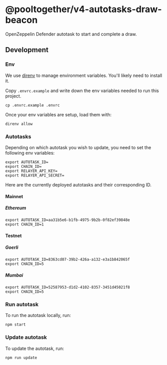 # @pooltogether/v4-autotasks-draw-beacon

OpenZeppelin Defender autotask to start and complete a draw.

## Development

### Env

We use [direnv](https://direnv.net) to manage environment variables. You'll likely need to install it.

Copy `.envrc.example` and write down the env variables needed to run this project.
```
cp .envrc.example .envrc
```

Once your env variables are setup, load them with:
```
direnv allow
```

### Autotasks

Depending on which autotask you wish to update, you need to set the following env variables:

```
export AUTOTASK_ID=
export CHAIN_ID=
export RELAYER_API_KEY=
export RELAYER_API_SECRET=
```

Here are the currently deployed autotasks and their corresponding ID.

#### Mainnet
##### Ethereum

```
export AUTOTASK_ID=aa31b5e6-b1fb-4975-9b2b-0f82ef39848e
export CHAIN_ID=1
```

#### Testnet
##### Goerli

```
export AUTOTASK_ID=8363cd07-39b2-426a-a132-e3a1b842065f
export CHAIN_ID=5
```

##### Mumbai

```
export AUTOTASK_ID=52587953-d1d2-4102-8357-3451d45021f8
export CHAIN_ID=5
```

### Run autotask

To run the autotask locally, run:

```
npm start
```

### Update autotask

To update the autotask, run:

```
npm run update
```
